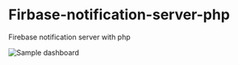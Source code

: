 # Firbase-notification-server-php

Firebase notification server with php

![Sample dashboard](http://image.prntscr.com/image/31ddd9c4832a49d386f9d3e4d9a8b6cb.png)
